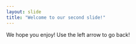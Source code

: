 ```yaml
---
layout: slide
title: "Welcome to our second slide!"
---
```

We hope you enjoy!
Use the left arrow to go back!
